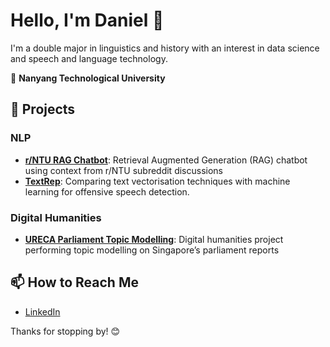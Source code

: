 # Hello, I'm Daniel 👋

I'm a double major in linguistics and history with an interest in data science and speech and language technology.

🏫 **Nanyang Technological University**
## 🌟 Projects
### NLP
- **[r/NTU RAG Chatbot](https://github.com/daniel-023/Reddit-RAG-Chatbot)**: Retrieval Augmented Generation (RAG) chatbot using context from r/NTU subreddit discussions
- **[TextRep](https://github.com/daniel-023/TextRep)**: Comparing text vectorisation techniques with machine learning for offensive speech detection.

### Digital Humanities
- **[URECA Parliament Topic Modelling](https://github.com/daniel-023/URECA-Parliament-Topic-Modeling)**: Digital humanities project performing topic modelling on Singapore’s parliament reports

## 📫 How to Reach Me
- [LinkedIn](https://www.linkedin.com/in/daniel-handoyo/)


Thanks for stopping by! 😊
